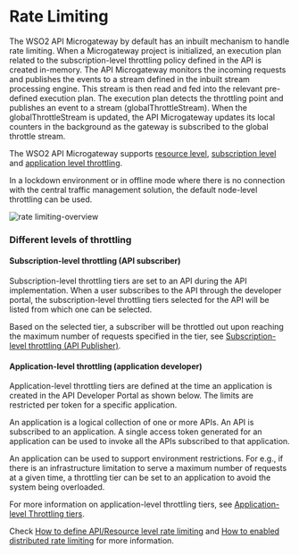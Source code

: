 # Rate Limiting

The WSO2 API Microgateway by default has an inbuilt mechanism to handle rate limiting. When a Microgateway project is initialized, an execution plan related to the subscription-level throttling policy defined in the API is created in-memory. The API Microgateway monitors the incoming requests and publishes the events to a stream defined in the inbuilt stream processing engine. This stream is then read and fed into the relevant pre-defined execution plan. The execution plan detects the throttling point and publishes an event to a stream (globalThrottleStream). When the globalThrottleStream is updated, the API Microgateway updates its local counters in the background as the gateway is subscribed to the global throttle stream.

The WSO2 API Microgateway supports [resource level](/how-tos/rate-limiting/adding-throttling-policies/), [subscription level](#subscription-level-throttling-api-subscriber) and [application level throttling](#application-level-throttling-application-developer).

In a lockdown environment or in offline mode where there is no connection with the central traffic management solution, the default node-level throttling can be used.

![rate limiting-overview](/assets/img/how-tos/rate-limiting-overview.jpg)

### Different levels of throttling

#### Subscription-level throttling (API subscriber)

Subscription-level throttling tiers are set to an API during the API implementation. When a user subscribes to the API through the developer portal, the subscription-level throttling tiers selected for the API will be listed from which one can be selected.

Based on the selected tier, a subscriber will be throttled out upon reaching the maximum number of requests specified in the tier, see [Subscription-level throttling (API Publisher)](https://apim.docs.wso2.com/en/latest/learn/rate-limiting/setting-throttling-limits/#subscription-level-throttling-api-publisher).

#### Application-level throttling (application developer)

Application-level throttling tiers are defined at the time an application is created in the API Developer Portal as shown below. The limits are restricted per token for a specific application.

An application is a logical collection of one or more APIs. An API is subscribed to an application. A single access token generated for an application can be used to invoke all the APIs subscribed to that application.

An application can be used to support environment restrictions. For e.g., if there is an infrastructure limitation to serve a maximum number of requests at a given time, a throttling tier can be set to an application to avoid the system being overloaded.

For more information on application-level throttling tiers, see [Application-level Throttling tiers](https://apim.docs.wso2.com/en/latest/learn/rate-limiting/setting-throttling-limits/#application-level-throttling-application-developer).

Check [How to define API/Resource level rate limiting](/how-tos/rate-limiting/adding-throttling-policies) and [How to enabled distributed rate limiting](/how-tos/rate-limiting/distributed-throttling) for more information.
